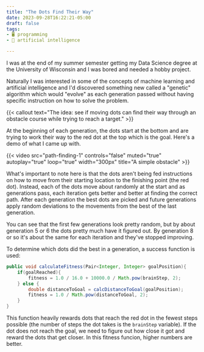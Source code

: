 ```yaml
---
title: "The Dots Find Their Way"
date: 2023-09-28T16:22:21-05:00
draft: false
tags:
- 🖥️ programming
- 🧠 artificial intelligence

---
```


I was at the end of my summer semester getting my Data Science degree at the University of Wisconsin and I was bored and needed a hobby project.

Naturally I was interested in some of the concepts of machine learning and artificial intelligence and I'd discovered something new called a "genetic" algorithm which would "evolve" as each generation passed without having specific instruction on how to solve the problem.

{{< callout text="The idea: see if moving dots can find their way through an obstacle course while trying to reach a target." >}}

 At the beginning of each generation, the dots start at the bottom and are trying to work their way to the red dot at the top which is the goal. Here's a demo of what I came up with.

{{< video src="path-finding-1" controls="false" muted="true" autoplay="true" loop="true" width="300px" title="A simple obstacle" >}}

What's important to note here is that the dots aren't being fed instructions on how to move from their starting location to the finishing point (the red dot). Instead, each of the dots move about randomly at the start and as generations pass, each iteration gets better and better at finding the correct path. After each generation the best dots are picked and future generations apply random deviations to the movements from the best of the last generation.

You can see that the first few generations look pretty random, but by about generation 5 or 6 the dots pretty much have it figured out. By generation 8 or so it's about the same for each iteration and they've stopped improving.

To determine which dots did the best in a generation, a success function is used:

```java
public void calculateFitness(Pair<Integer, Integer> goalPosition){
    if(goalReached){
        fitness = 1.0 / 16.0 + 10000.0 / Math.pow(brainStep, 2);
    } else {
        double distanceToGoal = calcDistanceToGoal(goalPosition);
        fitness = 1.0 / Math.pow(distanceToGoal, 2);
    }
}
```

This function heavily rewards dots that reach the red dot in the fewest steps possible (the number of steps the dot takes is the `brainStep` variable). If the dot does not reach the goal, we need to figure out how close it got and reward the dots that get closer. In this fitness funcion, higher numbers are better.
